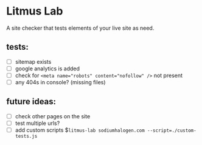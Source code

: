 # Litmus Lab
A site checker that tests elements of your live site as need.

## tests:

- [ ] sitemap exists
- [ ] google analytics is added
- [ ] check for `<meta name="robots" content="nofollow" />` not present
- [ ] any 404s in console? (missing files)

## future ideas:

- [ ] check other pages on the site
- [ ] test multiple urls?
- [ ] add custom scripts $`litmus-lab sodiumhalogen.com --script=./custom-tests.js`
